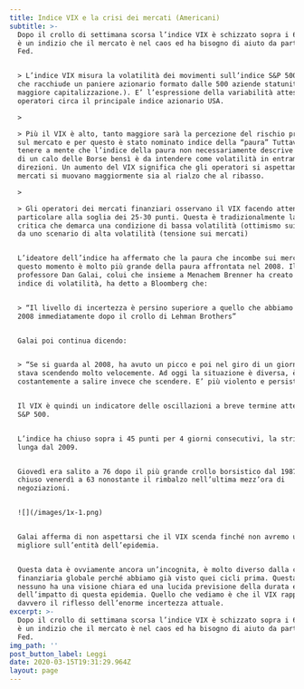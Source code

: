 ```yaml
---
title: Indice VIX e la crisi dei mercati (Americani)
subtitle: >-
  Dopo il crollo di settimana scorsa l’indice VIX è schizzato sopra i 60; questo
  è un indizio che il mercato è nel caos ed ha bisogno di aiuto da parte della
  Fed.


  > L’indice VIX misura la volatilità dei movimenti sull’indice S&P 500 (indice
  che racchiude un paniere azionario formato dalle 500 aziende statunitensi a
  maggiore capitalizzazione.). E’ l’espressione della variabilità attesa dagli
  operatori circa il principale indice azionario USA.

  >

  > Più il VIX è alto, tanto maggiore sarà la percezione del rischio presente
  sul mercato e per questo è stato nominato indice della “paura” Tuttavia è bene
  tenere a mente che l’indice della paura non necessariamente descrive il timore
  di un calo delle Borse bensì è da intendere come volatilità in entrambe le
  direzioni. Un aumento del VIX significa che gli operatori si aspettano che i
  mercati si muovano maggiormente sia al rialzo che al ribasso.

  >

  > Gli operatori dei mercati finanziari osservano il VIX facendo attenzione in
  particolare alla soglia dei 25-30 punti. Questa è tradizionalmente la soglia
  critica che demarca una condizione di bassa volatilità (ottimismo sui mercati)
  da uno scenario di alta volatilità (tensione sui mercati)


  L’ideatore dell’indice ha affermato che la paura che incombe sui mercati in
  questo momento è molto più grande della paura affrontata nel 2008. Il
  professore Dan Galai, colui che insieme a Menachem Brenner ha creato il primo
  indice di volatilità, ha detto a Bloomberg che:


  > “Il livello di incertezza è persino superiore a quello che abbiamo visto nel
  2008 immediatamente dopo il crollo di Lehman Brothers”


  Galai poi continua dicendo:


  > “Se si guarda al 2008, ha avuto un picco e poi nel giro di un giorno o 2
  stava scendendo molto velocemente. Ad oggi la situazione è diversa, è andato
  costantemente a salire invece che scendere. E’ più violento e persistente”


  Il VIX è quindi un indicatore delle oscillazioni a breve termine attese per lo
  S&P 500.


  L’indice ha chiuso sopra i 45 punti per 4 giorni consecutivi, la striscia più
  lunga dal 2009.


  Giovedì era salito a 76 dopo il più grande crollo borsistico dal 1987, ed ha
  chiuso venerdì a 63 nonostante il rimbalzo nell’ultima mezz’ora di
  negoziazioni.


  ![](/images/1x-1.png)


  Galai afferma di non aspettarsi che il VIX scenda finché non avremo un quadro
  migliore sull’entità dell’epidemia.


  Questa data è ovviamente ancora un’incognita, è molto diverso dalla crisi
  finanziaria globale perché abbiamo già visto quei cicli prima. Questa volta,
  nessuno ha una visione chiara ed una lucida previsione della durata e
  dell’impatto di questa epidemia. Quello che vediamo è che il VIX rappresenta
  davvero il riflesso dell’enorme incertezza attuale.
excerpt: >-
  Dopo il crollo di settimana scorsa l’indice VIX è schizzato sopra i 60; questo
  è un indizio che il mercato è nel caos ed ha bisogno di aiuto da parte della
  Fed.  
img_path: ''  
post_button_label: Leggi
date: 2020-03-15T19:31:29.964Z
layout: page
---
```

